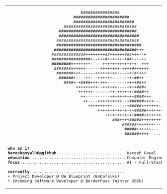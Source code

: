 <table align="center">
  <tr>
    <td align="center">

<pre>
                    ################                           
                 #######################                       
                 #########################                     
             ##############################                    
           ################################                    
           #################################                   
          ##################################                   
          ###################################                  
         ##################################+++                 
        ##############++++++++##++++++###+++--+                
        ################+--+++#++++++++##+---++                
        ########++++++++-----++++++++++++++--+++               
         #######++++++------++++++++-++++#++++++               
          #######+++------+++++++++----+++#++++                
           ######+----++---++++++------+++##++                 
             ####+-+####+++-+++--------++++##++                
                  +++++++++--++++++----++++###+                
                   ++++++-------++-+++++++####++               
                    ++----------++++++++++####+++              
                     ++----++++++++++--+######++++----         
                       ++++++++++------+#####+++++++---        
                         ++++++++++++-++#####++++++++--...-
                            ++++++++++++####++++++++-......
                               ###++++#####++++++++-.......
                                   ######+++++++---........
                                    #####++++++---.........
                                    ######++++--...........
</pre>

  </td>
  </tr>
  <tr>
    <td>

<pre>
<b>who am i?</b>
<b>hareshgoyal06@github</b> ........................... Haresh Goyal
<b>education</b> ...................................... Computer Engineering @ UW
<b>focus</b> .......................................... AI · Full-Stack · Machine Learning

<b>currently</b> ......................................
• Project Developer @ UW Blueprint (BobaTalks)
• Incoming Software Developer @ BorderPass (Winter 2026)
</pre>

  </td>
  </tr>
</table>
